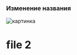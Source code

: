 ### Изменение названия

![картинка](https://steemitimages.com/p/23KQwnti57stsDWAURZzV9pSe7RmCmohgYAXd76hQ4LamTjNPZpSNjyfBiwzEQM2xASyTzwf3rNz3Mo5QFRmdbtb5tPVMkz?format=match&mode=fit&width=1280"картинка")

# file 2